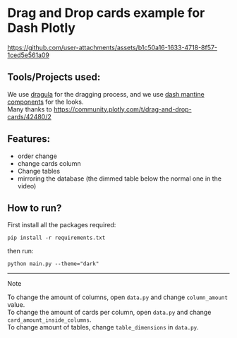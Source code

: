 # Drag and Drop cards example for Dash Plotly

https://github.com/user-attachments/assets/b1c50a16-1633-4718-8f57-1ced5e561a09

## Tools/Projects used:

We use [dragula](https://bevacqua.github.io/dragula/) for the dragging process, and
we use [dash mantine components](https://dash-mantine-components.com) for the looks.  
Many thanks to https://community.plotly.com/t/drag-and-drop-cards/42480/2

## Features:
- order change
- change cards column
- Change tables
- mirroring the database (the dimmed table below the normal one in the video)

## How to run?

First install all the packages required:
```commandline
pip install -r requirements.txt
```
then run:
```commandline
python main.py --theme="dark"
```
---

> [!NOTE]  
> To change the amount of columns, open `data.py` and change `column_amount` value.  
> To change the amount of cards per column, open `data.py` and change `card_amount_inside_columns`.  
> To change amount of tables, change `table_dimensions` in `data.py`.
